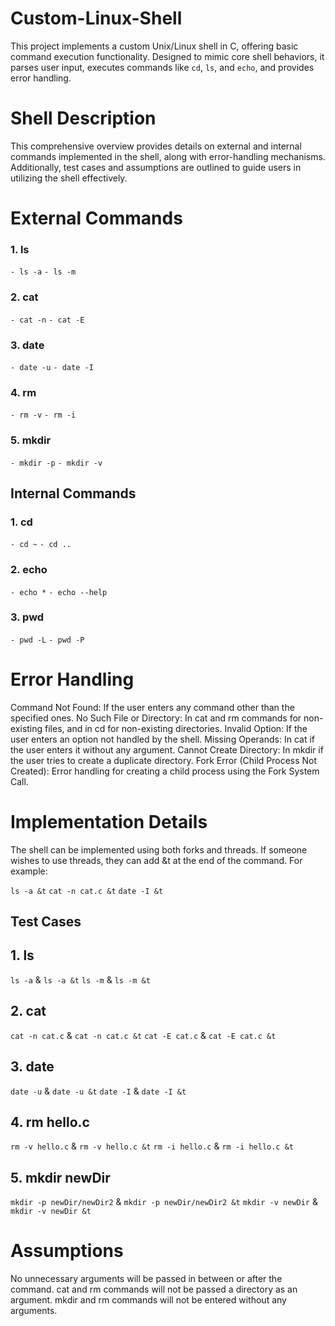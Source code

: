 # Custom-Linux-Shell
This project implements a custom Unix/Linux shell in C, offering basic command execution functionality. Designed to mimic core shell behaviors, it parses user input, executes commands like `cd`, `ls`, and `echo`, and provides error handling. 

# Shell Description
This comprehensive overview provides details on external and internal commands implemented in the shell, along with error-handling mechanisms. Additionally, test cases and assumptions are outlined to guide users in utilizing the shell effectively.

# External Commands
### 1. ls
```- ls -a```
```- ls -m```
### 2. cat
```- cat -n```
```- cat -E```
### 3. date
```- date -u```
```- date -I```
### 4. rm
```- rm -v```
```- rm -i```
### 5. mkdir
```- mkdir -p```
```- mkdir -v```
## Internal Commands
### 1. cd
```- cd ~```
```- cd ..```
### 2. echo
```- echo *```
```- echo --help```
### 3. pwd
```- pwd -L```
```- pwd -P```
# Error Handling
Command Not Found: If the user enters any command other than the specified ones.
No Such File or Directory: In cat and rm commands for non-existing files, and in cd for non-existing directories.
Invalid Option: If the user enters an option not handled by the shell.
Missing Operands: In cat if the user enters it without any argument.
Cannot Create Directory: In mkdir if the user tries to create a duplicate directory.
Fork Error (Child Process Not Created): Error handling for creating a child process using the Fork System Call.
# Implementation Details
The shell can be implemented using both forks and threads. If someone wishes to use threads, they can add &t at the end of the command. For example:

```ls -a &t```
```cat -n cat.c &t```
```date -I &t```
## Test Cases
## 1. ls
```ls -a``` & ```ls -a &t```
```ls -m``` & ```ls -m &t```
## 2. cat
```cat -n cat.c``` & ```cat -n cat.c &t```
```cat -E cat.c``` & ```cat -E cat.c &t```
## 3. date
```date -u``` & ```date -u &t```
```date -I``` & ```date -I &t```
## 4. rm hello.c
```rm -v hello.c``` & ```rm -v hello.c &t```
```rm -i hello.c``` & ```rm -i hello.c &t```
## 5. mkdir newDir
```mkdir -p newDir/newDir2``` & ```mkdir -p newDir/newDir2 &t```
```mkdir -v newDir``` & ```mkdir -v newDir &t```
# Assumptions
No unnecessary arguments will be passed in between or after the command.
cat and rm commands will not be passed a directory as an argument.
mkdir and rm commands will not be entered without any arguments.
